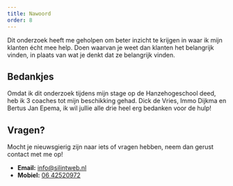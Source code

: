 ```yaml
---
title: Nawoord
order: 8
---
```


Dit onderzoek heeft me geholpen om beter inzicht te krijgen in waar ik mijn klanten écht mee help. Doen waarvan je weet dan klanten het belangrijk vinden, in plaats van wat je denkt dat ze belangrijk vinden. 

## Bedankjes
Omdat ik dit onderzoek tijdens mijn stage op de Hanzehogeschool deed, heb ik 3 coaches tot mijn beschikking gehad. Dick de Vries, Immo Dijkma en Bertus Jan Epema, ik wil jullie alle drie heel erg bedanken voor de hulp!

## Vragen?
Mocht je nieuwsgierig zijn naar iets of vragen hebben, neem dan gerust contact met me op!

- **Email:** [info@silintweb.nl](mailto:info@silintweb.nl)
- **Mobiel:** [06 42520972](tel:+31642520972)

  
